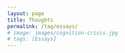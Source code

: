 ```yaml
---
layout: page
title: Thoughts
permalink: /tag/essays/
# image: images/cognition-crisis.jpg
# tags: [Essays]
---
```


<!-- ![]({{site.baseurl}}/images/cognition-crisis.jpg){:style="width: 120%; max-width: 120%; margin-left: -10%"}

Below you will find a list of essays. -->